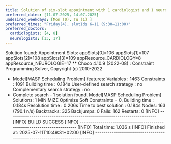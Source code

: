 ```yaml
---
title: Solution of six-slot appointment with 1 cardiologist and 1 neurologist
preferred_dates: [11.07.2025, 14.07.2025]
undesired_weekdays: [Mon (0), Tu (1) ]
preferred_times: "Friday(4), slotIds 6–11 (9:30–11:00)"
preferred_doctors:
  cardiologists: [4, 8]
  neurologists: [13, 17]
---
```


Solution found:
Appointment Slots:
appSlots[0]=106 appSlots[1]=107 appSlots[2]=108 appSlots[3]=109 appResource_CARDIOLOGY=8 appResource_NEUROLOGIE=17 
** Choco 4.10.9 (2022-08) : Constraint Programming Solver, Copyright (c) 2010-2022
- Model[MASP Scheduling Problem] features:
	Variables : 1463
	Constraints : 1091
	Building time : 0.184s
	User-defined search strategy : no
	Complementary search strategy : no
- Complete search - 1 solution found.
	Model[MASP Scheduling Problem]
	Solutions: 1
	MINIMIZE Optimize Soft Constraints = 0,
	Building time : 0.184s
	Resolution time : 0.206s
	Time to best solution : 0.184s
	Nodes: 163 (790.1 n/s) 
	Backtracks: 325
	Backjumps: 0
	Fails: 162
	Restarts: 0
[INFO] ------------------------------------------------------------------------
[INFO] BUILD SUCCESS
[INFO] ------------------------------------------------------------------------
[INFO] Total time:  1.036 s
[INFO] Finished at: 2025-07-11T10:49:31+02:00
[INFO] ------------------------------------------------------------------------

